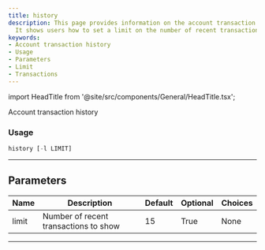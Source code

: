 ```yaml
---
title: history
description: This page provides information on the account transaction history feature.
  It shows users how to set a limit on the number of recent transactions to display.
keywords:
- Account transaction history
- Usage
- Parameters
- Limit
- Transactions
---
```


import HeadTitle from '@site/src/components/General/HeadTitle.tsx';

<HeadTitle title="portfolio/ally/history /brokers - Reference | OpenBB Terminal Docs" />

Account transaction history

### Usage

```python
history [-l LIMIT]
```

---

## Parameters

| Name | Description | Default | Optional | Choices |
| ---- | ----------- | ------- | -------- | ------- |
| limit | Number of recent transactions to show | 15 | True | None |

---
